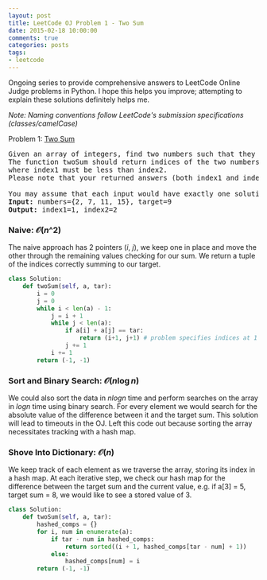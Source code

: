 ```yaml
---
layout: post
title: LeetCode OJ Problem 1 - Two Sum
date: 2015-02-18 10:00:00
comments: true
categories: posts
tags:
- leetcode
---
```

Ongoing series to provide comprehensive answers to LeetCode Online Judge problems in Python.
I hope this helps you improve; attempting to explain these solutions definitely helps me.

*Note\: Naming conventions follow LeetCode's submission specifications (classes/camelCase)*

Problem 1: [Two Sum](https://oj.leetcode.com/problems/two-sum/) 

<pre class=code>
Given an array of integers, find two numbers such that they add up to a specific target number.
The function twoSum should return indices of the two numbers such that they add up to the target,
where index1 must be less than index2.
Please note that your returned answers (both index1 and index2) are not zero-based.

You may assume that each input would have exactly one solution.
<b>Input:</b> numbers={2, 7, 11, 15}, target=9
<b>Output:</b> index1=1, index2=2
</pre>


### Naive: $\mathcal{O}(n\^2)$ 

The naive approach has 2 pointers ($i$, $j$), we keep one in place and move the other through the remaining values checking for our sum. We return a tuple of the indices correctly summing to our target. 

```python
class Solution:
    def twoSum(self, a, tar):
        i = 0 
        j = 0 
        while i < len(a) - 1:
            j = i + 1 
            while j < len(a):
                if a[i] + a[j] == tar:
                    return (i+1, j+1) # problem specifies indices at 1
                j += 1 
            i += 1 
        return (-1, -1) 
```

### Sort and Binary Search: $\mathcal{O}(n\log n)$ 

We could also sort the data in *nlogn* time and perform searches on the array in *logn* time using binary search. For every element we would search for the absolute value of the difference between it and the target sum. This solution will lead to timeouts in the OJ. Left this code out because sorting the array necessitates tracking with a hash map. 

### Shove Into Dictionary: $\mathcal{O}(n)$ 

We keep track of each element as we traverse the array, storing its index in a hash map. At each iterative step, we check our hash map for the difference between the target sum and the current value, e.g. if a[3] = 5, target sum = 8, we would like to see a stored value of 3.

```python
class Solution:
    def twoSum(self, a, tar):
        hashed_comps = {}
        for i, num in enumerate(a):
            if tar - num in hashed_comps:
                return sorted((i + 1, hashed_comps[tar - num] + 1))
            else:
                hashed_comps[num] = i
        return (-1, -1)
```

